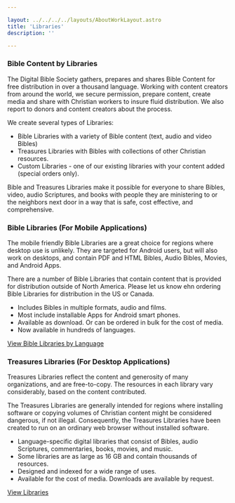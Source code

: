 ```yaml
---

layout: ../../../../layouts/AboutWorkLayout.astro
title: 'Libraries'
description: ''

---
```


### Bible Content by Libraries
The Digital Bible Society gathers, prepares and shares Bible Content for free distribution in over a thousand language. Working with content creators from around the world, we secure permission, prepare content, create media and share with Christian workers to insure fluid distribution. We also report to donors and content creators about the process.

We create several types of Libraries:

- Bible Libraries with a variety of Bible content (text, audio and video Bibles)
- Treasures Libraries with Bibles with collections of other Christian resources.
- Custom Libraries - one of our existing libraries with your content added (special orders only).

Bible and Treasures Libraries make it possible for everyone to share Bibles, video, audio Scriptures, and books with people they are ministering to or the neighbors next door in a way that is safe, cost effective, and comprehensive.

### Bible Libraries (For Mobile Applications)
The mobile friendly Bible Libraries are a great choice for regions where desktop use is unlikely. They are targeted for Android users, but will also work on desktops, and contain PDF and HTML Bibles, Audio Bibles, Movies, and Android Apps.

There are a number of Bible Libraries that contain content that is provided for distribution outside of North America. Please let us know ehn ordering Bible Libraries for distribution in the US or Canada.

- Includes Bibles in multiple formats, audio and films.
- Most include installable Apps for Android smart phones.
- Available as download. Or can be ordered in bulk for the cost of media.
- Now available in hundreds of languages.

[View Bible Libraries by Language](/libraries/bible/)

### Treasures Libraries (For Desktop Applications)

Treasures Libraries reflect the content and generosity of many organizations, and are free-to-copy. The resources in each library vary considerably, based on the content contributed.

The Treasures Libraries are generally intended for regions where installing software or copying volumes of Christian content might be considered dangerous, if not illegal. Consequently, the Treasures Libraries have been created to run on an ordinary web browser without installed software.

- Language-specific digital libraries that consist of Bibles, audio Scriptures, commentaries, books, movies, and music.
- Some libraries are as large as 16 GB and contain thousands of resources.
- Designed and indexed for a wide range of uses.
- Available for the cost of media. Downloads are available by request.

[View Libraries](/libraries/)

